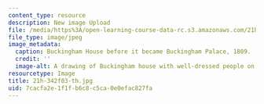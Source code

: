 ```yaml
---
content_type: resource
description: New image Upload
file: /media/https%3A/open-learning-course-data-rc.s3.amazonaws.com/21h-342-the-royal-family-fall-2003/7cacfa2e1f1fb6c8c5ca0e0efac827fa_21h-342f03-th.jpg
file_type: image/jpeg
image_metadata:
  caption: Buckingham House before it became Buckingham Palace, 1809.
  credit: ''
  image-alt: A drawing of Buckingham house with well-dressed people on the lawn.
resourcetype: Image
title: 21h-342f03-th.jpg
uid: 7cacfa2e-1f1f-b6c8-c5ca-0e0efac827fa
---
```

